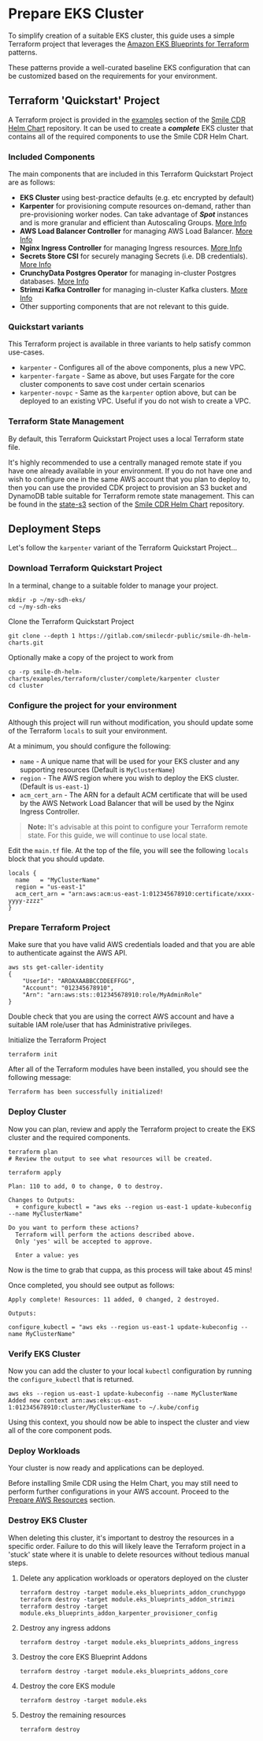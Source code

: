 # Prepare EKS Cluster

To simplify creation of a suitable EKS cluster, this guide uses a simple Terraform project that leverages the [Amazon EKS Blueprints for Terraform](https://aws-ia.github.io/terraform-aws-eks-blueprints/) patterns.

These patterns provide a well-curated baseline EKS configuration that can be customized based on the requirements for your environment.

## Terraform 'Quickstart' Project

A Terraform project is provided in the [examples](https://gitlab.com/smilecdr-public/smile-dh-helm-charts/-/tree/pre-release/examples/terraform/cluster/complete) section of the [Smile CDR Helm Chart](https://gitlab.com/smilecdr-public/smile-dh-helm-charts) repository. It can be used to create a ***complete*** EKS cluster that contains all of the required components to use the Smile CDR Helm Chart.

### Included Components
The main components that are included in this Terraform Quickstart Project are as follows:

* **EKS Cluster** using best-practice defaults (e.g. etc encrypted by default)
* **Karpenter** for provisioning compute resources on-demand, rather than pre-provisioning worker nodes. Can take advantage of ***Spot*** instances and is more granular and efficient than Autoscaling Groups. [More Info](https://karpenter.sh/docs/)
* **AWS Load Balancer Controller** for managing AWS Load Balancer. [More Info](https://kubernetes-sigs.github.io/aws-load-balancer-controller/v2.7/)
* **Nginx Ingress Controller** for managing Ingress resources. [More Info](https://kubernetes.github.io/ingress-nginx/)
* **Secrets Store CSI** for securely managing Secrets (i.e. DB credentials). [More Info](https://secrets-store-csi-driver.sigs.k8s.io/)
* **CrunchyData Postgres Operator** for managing in-cluster Postgres databases. [More Info](https://access.crunchydata.com/documentation/postgres-operator/latest)
* **Strimzi Kafka Controller** for managing in-cluster Kafka clusters. [More Info](https://strimzi.io/)
* Other supporting components that are not relevant to this guide.

### Quickstart variants
This Terraform project is available in three variants to help satisfy common use-cases.

* `karpenter` - Configures all of the above components, plus a new VPC.
* `karpenter-fargate` - Same as above, but uses Fargate for the core cluster components to save cost under certain scenarios
* `karpenter-novpc` - Same as the `karpenter` option above, but can be deployed to an existing VPC. Useful if you do not wish to create a VPC.

### Terraform State Management
By default, this Terraform Quickstart Project uses a local Terraform state file.

It's highly recommended to use a centrally managed remote state if you have one already available in your environment. If you do not have one and wish to configure one in the same AWS account that you plan to deploy to, then you can use the provided CDK project to provision an S3 bucket and DynamoDB table suitable for Terraform remote state management. This can be found in the [state-s3](https://gitlab.com/smilecdr-public/smile-dh-helm-charts/-/tree/pre-release/examples/terraform/state-s3) section of the [Smile CDR Helm Chart](https://gitlab.com/smilecdr-public/smile-dh-helm-charts) repository.

## Deployment Steps
Let's follow the `karpenter` variant of the Terraform Quickstart Project...

### Download Terraform Quickstart Project
In a terminal, change to a suitable folder to manage your project.
```
mkdir -p ~/my-sdh-eks/
cd ~/my-sdh-eks
```

Clone the Terraform Quickstart Project
```
git clone --depth 1 https://gitlab.com/smilecdr-public/smile-dh-helm-charts.git
```

Optionally make a copy of the project to work from
```
cp -rp smile-dh-helm-charts/examples/terraform/cluster/complete/karpenter cluster
cd cluster
```

### Configure the project for your environment
Although this project will run without modification, you should update some of the Terraform `locals` to suit your environment.

At a minimum, you should configure the following:

* `name` - A unique name that will be used for your EKS cluster and any supporting resources (Default is `MyClusterName`)
* `region` - The AWS region where you wish to deploy the EKS cluster. (Default is `us-east-1`)
* `acm_cert_arn` - The ARN for a default ACM certificate that will be used by the AWS Network Load Balancer that will be used by the Nginx Ingress Controller.

>**Note:** It's advisable at this point to configure your Terraform remote state. For this guide, we will continue to use local state.

Edit the `main.tf` file. At the top of the file, you will see the following `locals` block that you should update.

```
locals {
  name   = "MyClusterName"
  region = "us-east-1"
  acm_cert_arn = "arn:aws:acm:us-east-1:012345678910:certificate/xxxx-yyyy-zzzz"
}
```

### Prepare Terraform Project
Make sure that you have valid AWS credentials loaded and that you are able to authenticate against the AWS API.

```
aws sts get-caller-identity
{
    "UserId": "AROAXAABBCCDDEEFFGG",
    "Account": "012345678910",
    "Arn": "arn:aws:sts::012345678910:role/MyAdminRole"
}
```
Double check that you are using the correct AWS account and have a suitable IAM role/user that has Administrative privileges.

Initialize the Terraform Project
```
terraform init
```

After all of the Terraform modules have been installed, you should see the following message:
```
Terraform has been successfully initialized!
```

### Deploy Cluster
Now you can plan, review and apply the Terraform project to create the EKS cluster and the required components.

```
terraform plan
# Review the output to see what resources will be created.

terraform apply

Plan: 110 to add, 0 to change, 0 to destroy.

Changes to Outputs:
  + configure_kubectl = "aws eks --region us-east-1 update-kubeconfig --name MyClusterName"

Do you want to perform these actions?
  Terraform will perform the actions described above.
  Only 'yes' will be accepted to approve.

  Enter a value: yes
```

Now is the time to grab that cuppa, as this process will take about 45 mins!

Once completed, you should see output as follows:

```
Apply complete! Resources: 11 added, 0 changed, 2 destroyed.

Outputs:

configure_kubectl = "aws eks --region us-east-1 update-kubeconfig --name MyClusterName"
```

### Verify EKS Cluster

Now you can add the cluster to your local `kubectl` configuration by running the `configure_kubectl` that is returned.

```
aws eks --region us-east-1 update-kubeconfig --name MyClusterName
Added new context arn:aws:eks:us-east-1:012345678910:cluster/MyClusterName to ~/.kube/config
```

Using this context, you should now be able to inspect the cluster and view all of the core component pods.

### Deploy Workloads

Your cluster is now ready and applications can be deployed.

Before installing Smile CDR using the Helm Chart, you may still need to perform further configurations in your AWS account. Proceed to the [Prepare AWS Resources](./aws-resources.md) section.

### Destroy EKS Cluster
When deleting this cluster, it's important to destroy the resources in a specific order.
Failure to do this will likely leave the Terraform project in a 'stuck' state where it is unable to delete resources without tedious manual steps.

1. Delete any application workloads or operators deployed on the cluster
   ```
   terraform destroy -target module.eks_blueprints_addon_crunchypgo
   terraform destroy -target module.eks_blueprints_addon_strimzi
   terraform destroy -target module.eks_blueprints_addon_karpenter_provisioner_config
   ```
2. Destroy any ingress addons
   ```
   terraform destroy -target module.eks_blueprints_addons_ingress
   ```
3. Destroy the core EKS Blueprint Addons
   ```
   terraform destroy -target module.eks_blueprints_addons_core
   ```
4. Destroy the core EKS module
   ```
   terraform destroy -target module.eks
   ```
5. Destroy the remaining resources
   ```
   terraform destroy
   ```
